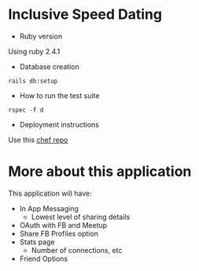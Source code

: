 # Inclusive Speed Dating

* Ruby version

Using ruby 2.4.1

* Database creation

`rails db:setup`

* How to run the test suite

`rspec -f d`

* Deployment instructions

Use this [chef repo](https://github.com/alex-w-k/speed-date-chef)

# More about this application

This application will have:
- In App Messaging
    - Lowest level of sharing details
- OAuth with FB and Meetup
- Share FB Profiles option
- Stats page
    - Number of connections, etc
- Friend Options
